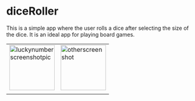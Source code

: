 # diceRoller

This is a simple app where the user rolls a dice after selecting the size of the dice. 
It is an ideal app for playing board games.



|   |  |
| ------------- | ------------- |
| <img width="119" alt="luckynumberscreenshotpic" src="https://user-images.githubusercontent.com/76691598/114826981-7930c400-9e0b-11eb-88bf-83305f06e8cc.png">  | <img width="119" alt="otherscreenshot" src="https://user-images.githubusercontent.com/76691598/114827034-8b126700-9e0b-11eb-9f51-5381c7e73d16.png">  |
|   |   |



